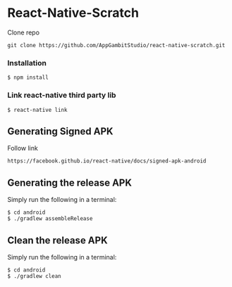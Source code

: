 # React-Native-Scratch

Clone repo

```
git clone https://github.com/AppGambitStudio/react-native-scratch.git
```

### Installation

```
$ npm install
```

### Link react-native third party lib

```
$ react-native link
```

## Generating Signed APK

Follow link

```
https://facebook.github.io/react-native/docs/signed-apk-android
```

## Generating the release APK

Simply run the following in a terminal:

```
$ cd android
$ ./gradlew assembleRelease
```

## Clean the release APK

Simply run the following in a terminal:

```
$ cd android
$ ./gradlew clean
```
